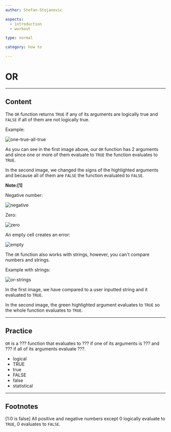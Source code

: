 ```yaml
---
author: Stefan-Stojanovic

aspects:
  - introduction
  - workout

type: normal

category: how to

---
```


# OR

---
## Content

The `OR` function returns `TRUE` if any of its arguments are logically true and `FALSE` if all of them are not logically true.

Example:

![one-true-all-true](https://img.enkipro.com/89ced1a955b7a4f13fde86183b7b4aee.png)

As you can see in the first image above, our `OR` function has 2 arguments and since one or more of them evaluate to `TRUE` the function evaluates to `TRUE`. 

In the second image, we changed the signs of the highlighted arguments and because all of them are `FALSE` the function evaluated to `FALSE`.

**Note:[1]**

Negative number:

![negative](https://img.enkipro.com/7ccd404f00e8a47124974fa911aff8fd.png)

Zero:

![zero](https://img.enkipro.com/60f5057e8f216957394f5ab531da640f.png)

An empty cell creates an error:

![empty](https://img.enkipro.com/e277a5fe735d0238146f76aa8b25bcdd.png)

The `OR` function also works with strings, however, you can't compare numbers and strings.

Example with strings:

![or-strings](https://img.enkipro.com/4858549698f027543a0122bc1deb96f3.png)

In the first image, we have compared to a user inputted string and it evaluated to `TRUE`.

In the second image, the green highlighted argument evaluates to `TRUE` so the whole function evaluates to `TRUE`. 

---
## Practice

`OR` is a ??? function that evaluates to ??? if one of its arguments is ??? and ??? if all of its arguments evaluate ???.

* logical
* TRUE
* true
* FALSE
* false
* statistical

---
## Footnotes

[1:0 is false]
All positive and negative numbers except 0 logically evaluate to `TRUE`, 0 evaluates to `FALSE`.
